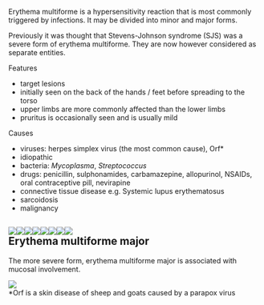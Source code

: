 Erythema multiforme is a hypersensitivity reaction that is most commonly triggered by infections. It may be divided into minor and major forms.  
  
Previously it was thought that Stevens\-Johnson syndrome (SJS) was a severe form of erythema multiforme. They are now however considered as separate entities.  
  
Features  
* target lesions
* initially seen on the back of the hands / feet before spreading to the torso
* upper limbs are more commonly affected than the lower limbs
* pruritus is occasionally seen and is usually mild

  
Causes  
* viruses: herpes simplex virus (the most common cause), Orf\*
* idiopathic
* bacteria: *Mycoplasma*, *Streptococcus*
* drugs: penicillin, sulphonamides, carbamazepine, allopurinol, NSAIDs, oral contraceptive pill, nevirapine
* connective tissue disease e.g. Systemic lupus erythematosus
* sarcoidosis
* malignancy

  
[![](https://d32xxyeh8kfs8k.cloudfront.net/images_Passmedicine/ddd001.jpg)](https://d32xxyeh8kfs8k.cloudfront.net/images_Passmedicine/ddd001b.jpg)[![](https://d32xxyeh8kfs8k.cloudfront.net/images_Passmedicine/ddd002.jpg)](https://d32xxyeh8kfs8k.cloudfront.net/images_Passmedicine/ddd002b.jpg)[![](https://d32xxyeh8kfs8k.cloudfront.net/images_Passmedicine/ddd003.jpg)](https://d32xxyeh8kfs8k.cloudfront.net/images_Passmedicine/ddd003b.jpg)[![](https://d32xxyeh8kfs8k.cloudfront.net/images_Passmedicine/ddd941.jpg)](https://d32xxyeh8kfs8k.cloudfront.net/images_Passmedicine/ddd941b.jpg)[![](https://d32xxyeh8kfs8k.cloudfront.net/images_Passmedicine/ddd942.jpg)](https://d32xxyeh8kfs8k.cloudfront.net/images_Passmedicine/ddd942b.jpg)[![](https://d32xxyeh8kfs8k.cloudfront.net/images_Passmedicine/ddd943.jpg)](https://d32xxyeh8kfs8k.cloudfront.net/images_Passmedicine/ddd943b.jpg)[![](https://d32xxyeh8kfs8k.cloudfront.net/images_Passmedicine/ddd004.jpg)](https://d32xxyeh8kfs8k.cloudfront.net/images_Passmedicine/ddd004b.jpg)[![](https://d32xxyeh8kfs8k.cloudfront.net/images_Passmedicine/pdd001.jpg)](https://d32xxyeh8kfs8k.cloudfront.net/images_Passmedicine/pdd001b.jpg)  
Erythema multiforme major
-------------------------

  
The more severe form, erythema multiforme major is associated with mucosal involvement.  
  
[![](https://d32xxyeh8kfs8k.cloudfront.net/images_Passmedicine/ddd115.jpg)](https://d32xxyeh8kfs8k.cloudfront.net/images_Passmedicine/ddd115.jpg)  
\*Orf is a skin disease of sheep and goats caused by a parapox virus